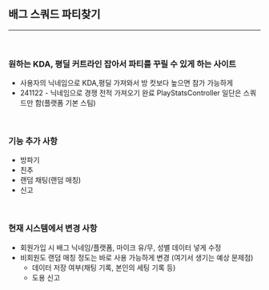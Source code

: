 ## 배그 스쿼드 파티찾기

---
<br>

### 원하는 KDA, 평딜 커트라인 잡아서 파티를 꾸릴 수 있게 하는 사이트
- 사용자의 닉네임으로 KDA,평딜 가져와서 방 컷보다 높으면 참가 가능하게
- 241122 - 닉네임으로 경쟁 전적 가져오기 완료 PlayStatsController   일단은 스쿼드만 함(플랫폼 기본 스팀)

<br>

### 기능 추가 사항
- 방파기
- 친추
- 랜덤 채팅(랜덤 매칭)
- 신고

<br>

### 현재 시스템에서 변경 사항
- 회원가입 시 배그 닉네임/플랫폼, 마이크 유/무, 성별 데이터 넣게 수정
- 비회원도 랜덤 매칭 정도는 바로 사용 가능하게 변경 (여기서 생기는 예상 문제점)
  - 데이터 저장 여부(채팅 기록, 본인의 세팅 기록 등)
  - 도용 신고